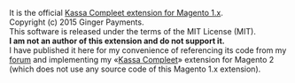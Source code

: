 It is the official [Kassa Compleet extension for Magento 1.x](https://mage2.pro/t/3247).   
Copyright (c) 2015 Ginger Payments.   
This software is released under the terms of the MIT License (MIT).  
**I am not an author of this extension and do not support it.**  
I have published it here for my convenience of referencing its code from my [forum](https://mage2.pro/c/extensions/kassa-compleet) and implementing my «[Kassa Compleet](https://mage2.pro/c/extensions/kassa-compleet)» extension for Magento 2 (which does not use any source code of this Magento 1.x extension). 